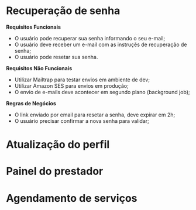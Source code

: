 # Recuperação de senha

**Requisitos Funcionais**

- O usuário pode recuperar sua senha informando o seu e-mail;
- O usuário deve receber um e-mail com as instruçẽs de recuperação de senha;
- O usuário pode resetar sua senha.

**Requisitos Não Funcionais**

- Utilizar Mailtrap para testar envios em ambiente de dev;
- Utilizar Amazon SES para envios em produção;
- O envio de e-mails deve acontecer em segundo plano (background job);

**Regras de Negócios**

- O link enviado por email para resetar a senha, deve expirar em 2h;
- O usuário precisar confirmar a nova senha para validar;

# Atualização do perfil

# Painel do prestador

# Agendamento de serviços
